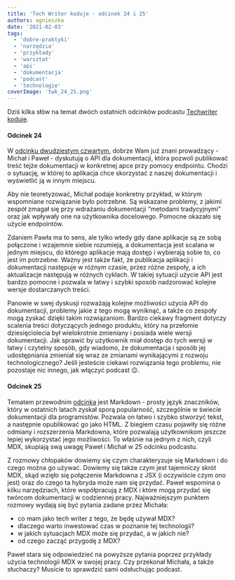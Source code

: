 ```yaml
---
title: 'Tech Writer koduje - odcinek 24 i 25'
authors: agnieszka
date: '2021-02-03'
tags:
  - 'dobre-praktyki'
  - 'narzędzia'
  - 'przykłady'
  - 'warsztat'
  - 'api'
  - 'dokumentacja'
  - 'podcast'
  - 'technologie'
coverImage: 'twk_24_25.png'
---
```


Dziś kilka słów na temat dwóch ostatnich odcinków podcastu
[Techwriter koduje](https://techwriterkoduje.pl/).

<!--truncate-->

#### Odcinek 24

W
[odcinku dwudziestym czwartym](https://techwriterkoduje.pl/blog/2020/12/23/tech-writer-publikuje-inaczej),
dobrze Wam już znani prowadzący - Michał i Paweł - dyskutują o API dla
dokumentacji, która pozwoli publikować treść tejże dokumentacji w konkretnej
apce przy pomocy endpointu. Chodzi o sytuację, w której to aplikacja chce
skorzystać z naszej dokumentacji i wyświetlić ją w innym miejscu.

Aby nie teoretyzować, Michał podaje konkretny przykład, w którym wspomniane
rozwiązanie było potrzebne. Są wskazane problemy, z jakimi zespół zmagał się
przy wdrażaniu dokumentacji “metodami tradycyjnymi” oraz jak wpływały one na
użytkownika docelowego. Pomocne okazało się użycie endpointów.

Zdaniem Pawła ma to sens, ale tylko wtedy gdy dane aplikacje są ze sobą
połączone i wzajemnie siebie rozumieją, a dokumentacja jest scalana w jednym
miejscu, do którego aplikacje mają dostęp i wybierają sobie to, co jest im
potrzebne. Ważny jest także fakt, że publikacja aplikacji i dokumentacji
następuje w różnym czasie, przez różne zespoły, a ich aktualizacje następują w
różnych cyklach. W takiej sytuacji użycie API jest bardzo pomocne i pozwala w
łatwy i szybki sposób nadzorować kolejne wersje dostarczanych treści.

Panowie w swej dyskusji rozważają kolejne możliwości użycia API do dokumentacji,
problemy jakie z tego mogą wyniknąć, a także co zespoły mogą zyskać dzięki takim
rozwiązaniom. Bardzo ciekawy fragment dotyczy scalenia treści dotyczących
jednego produktu, który na przełomie dziesięciolecia był wielokrotnie zmieniany
i posiada wiele wersji dokumentacji. Jak sprawić by użytkownik miał dostęp do
tych wersji w łatwy i czytelny sposób, gdy wiadomo, że dokumentacja i sposób jej
udostępniania zmieniał się wraz ze zmianami wynikającymi z rozwoju
technologicznego? Jeśli jesteście ciekawi rozwiązania tego problemu, nie
pozostaje nic innego, jak włączyć podcast 😉.

#### Odcinek 25

Tematem przewodnim
[odcinka](https://techwriterkoduje.pl/blog/2021/01/21/tech-writer-koduje-w-dokumentacji)
jest Markdown - prosty język znaczników, który w ostatnich latach zyskał sporą
popularność, szczególnie w świecie dokumentacji dla programistów. Pozwala on
łatwo i szybko stworzyć tekst, a następnie opublikować go jako HTML. Z biegiem
czasu pojawiły się różne odmiany i rozszerzenia Markdowna, które pozwalają
użytkownikom jeszcze lepiej wykorzystać jego możliwości. To właśnie na jednym z
nich, czyli MDX, skupiają swą uwagę Paweł i Michał w 25 odcinku podcastu.

Z rozmowy chłopaków dowiemy się czym charakteryzuje się Markdown i do czego
można go używać. Dowiemy się także czym jest tajemniczy skrót MDX, skąd wzięło
się połączenie Markdowna z JSX (i oczywiście czym ono jest) oraz do czego ta
hybryda może nam się przydać. Paweł wspomina o kilku narzędziach, które
współpracują z MDX i które mogą przydać się twórcom dokumentacji w codziennej
pracy. Najważniejszym punktem rozmowy wydają się być pytania zadane przez
Michała:

- co mam jako tech writer z tego, że będę używał MDX?
- dlaczego warto inwestować czas w poznanie tej technologii?
- w jakich sytuacjach MDX może się przydać, a w jakich nie?
- od czego zacząć przygodę z MDX?

Paweł stara się odpowiedzieć na powyższe pytania poprzez przykłady użycia
technologii MDX w swojej pracy. Czy przekonał Michała, a także słuchaczy?
Musicie to sprawdzić sami odsłuchując podcast.
